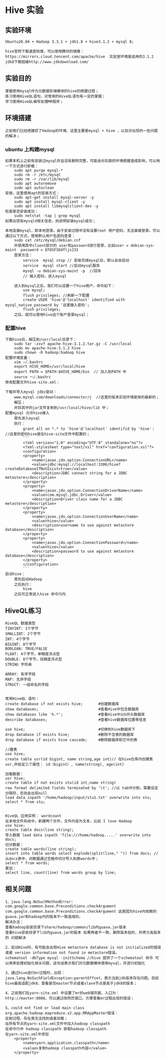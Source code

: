 # Hive 实验

## 实验环境
    Ubuntu20.04 + Hadoop 3.3.1 + jdk1.8 + hive3.1.2 + mysql 8;

    hive官网下载速度较慢，可以使用腾讯的镜像：https://mirrors.cloud.tencent.com/apache/hive  实验室环境是选用的3.1.2
    jdk8下载链接http://www.jdkdownload.com/ 

## 实验目的
    掌握使用mysql作为元数据存储模块的hive的搭建过程；
    练习使用HiveQL语句，对常用的HiveQL语句有一定的掌握；
    学习使用HiveQL编写处理MR程序；

## 环境搭建
    之前我们已经搭建好了Hadoop的环境，这里主要是mysql + hive ，以及对出现的一些问题的解决；
### ubuntu 上构建mysql
    如果本机上之前有安装过mysql并且没有删除完整，可能会对后面的环境搭建造成影响，可以用一下方式进行卸载：
        sudo apt purge mysql-*
        sudo rm -r /etc/mysql
        sudo rm -r /var/lib/mysql
        sudo apt autoremove
        sudo apt autoclean
    安装，这里使用apt的安装方式：
        sudo apt-get install mysql-server -y
        sudo apt install mysql-client -y
        sudo apt install libmysqlclient-dev -y
    检查是否安装成功：
        sudo netstat -tap | grep mysql
    如果出现有mysqld相关信息，则说明安装mysql成功；
    
    本地连接mysql，即本地登录。由于安装过程中没有设置root 用户密码，无法直接登录。可以通过以下方式，使用默认用户名密码登录：
        sudo cat /etc/mysql/debian.cnf
        并使用其中client部分的 user和password进行登录，比如user = debian-sys-maint  password = EFDSFSDdfljs231
        登录方法：
            service  mysql stop // 安装完成mysql后，默认会自启动
            service  mysql start //启动mysql服务
            mysql -u debian-sys-maint -p  //回车
            // 输入密码，进入mysql

        进入到mysql之后，我们可以设置一个hive用户，命令如下：
            use mysql;
            flush privileges; //刷新一下配置
            create USER 'hive'@'localhost' identified with mysql_native_password by '这里输入密码';
            flush privileges;
        之后，就可以使用hive这个账户登录mysql；
### 配置hive
    下载hive后，解压到/usr/local目录下：
        sudo tar -zxvf apache-hive-3.1.2.tar.gz -C /usr/local
        sudo mv apache-hive-3.1.2 hive
        sudo chown -R hadoop:hadoop hive
    配置环境变量：
        vim ~/.bashrc 
        export HIVE_HOME=/usr/local/hive
        export PATH = $PATH:$HIVE_HOME/bin  // 加入到PATH 中
        source ～/.bashrc
    修改配置文件hive-site.xml：

    下载并导入mysql jdbc驱动：
        www.mysql.com/downloads/connector/j  //这里的版本实验环境是用的最新的；
        解压；
        并将其中的jar文件复制到/usr/local/hive/lib 中；
    配置mysql 允许hive接入
        首先进入mysql
        执行：
            grant all on *.* to 'hive'@'localhost' identifid by 'hive'； //这里的密码hive是在hive-site文件中配置的；
            ```
            <?xml version="1.0" encoding="UTF-8" standalone="no"?>
            <?xml-stylesheet type="text/xsl" href="configuration.xsl"?>
            <configuration>
            <property>
                <name>javax.jdo.option.ConnectionURL</name>
                <value>jdbc:mysql://localhost:3306/hive?createDatabaseIfNotExist=true</value>
                <description>JDBC connect string for a JDBC metastore</description>
            </property>
            <property>
                <name>javax.jdo.option.ConnectionDriverName</name>
                <value>com.mysql.jdbc.Driver</value>
                <description>Driver class name for a JDBC metastore</description>
            </property>
            <property>
                <name>javax.jdo.option.ConnectionUserName</name>
                <value>hive</value>
                <description>username to use against metastore database</description>
            </property>
            <property>
                <name>javax.jdo.option.ConnectionPassword</name>
                <value>hive</value>
                <description>password to use against metastore database</description>
            </property>
            </configuration>
            ```
    启动hive：
        首先启动Hadoop
        之后执行：
            hive
        之后可正常进入hive 命令行内


## HiveQL练习
     
    HiveQL 数据类型
    TINYINT: 1个字节
    SMALLINT: 2个字节
    INT: 4个字节
    BIGINT: 8个字节
    BOOLEAN: TRUE/FALSE
    FLOAT: 4个字节，单精度浮点型
    DOUBLE: 8个字节，双精度浮点型
    STRING 字符串

    ARRAY: 有序字段
    MAP: 无序字段
    STRUCT: 一组命名的字段


    常用HiveQL 语句：
    create database if not exists hive;       #创建数据库
    show databases;                           #查看Hive中包含数据库
    show databases like 'h.*';                #查看Hive中以h开头数据库
    describe databases;                       #查看hive数据库位置等信息

    use hive;                                 #切换到hive数据库下
    drop database if exists hive;             #删除不含表的数据库
    drop database if exists hive cascade;     #删除数据库和它中的表

    //建表
    use hive;
    create table usr(id bigint, name string,age int)// 在hive仓库内创建表usr,并给定三个属性： id（bigint）, name(string), age(int)

    加载数据：
    usr hive;
    create table if not exists stu(id int,name string) 
    row format delimited fields terminated by '\t'; //以 tab作分割，需要设定分隔符，否则会出现null
    load data inpath '/home/hadoop/input/stu1.txt' overwrite into stu;
    select * from stu;


    HiveQL 应用实例： wordcount
    在本地文件系统中，新建两个文件，文件内容为文本，比如 I love Hadoop
    use hive;
    create table docs(line string);
    导入数据 load data inpath 'file:///home/hadoop.....' overwrite into docs;
    切分数据：
    create table words(line string);
    insert into table words select explode(split(line," ")) from docs; //从docs表中，对数据通过空格作切分导入到表words中；
    select * from words;
    累加：
    select line, count(line) from words group by line;


## 相关问题
    1、java.lang.NoSuchMethodError: com.google.common.base.Preconditions.checkArgument
    com.google.common.base.Preconditions.checkArgument 这是因为hive内依赖的guava.jar和hadoop内的版本不一致造成的。
    解决办法：
    查看hadoop安装目录下share/hadoop/common/lib内guava.jar版本
    查看hive安装目录下lib内guava.jar的版本 如果两者不一致，删除版本低的，并拷贝高版本的 问题解决

    2、启动Hive时，有可能会出现Hive metastore database is not initialized的错误
    或者 version information not found in metastore错误。
    schematool -dbType mysql -initSchema //hive 提供了一个schematool 命令 可以用来处理初始化相关问题，这句话表示我们对元数据模块使用mysql，并进行初始化

    3、通过hive进行mr过程时，出现：java.lang.NoSuchFieldException:parentOffset，表示当前jdk版本存在问题。目前hive最高适配jdk8，查看是否master节点或者slave节点是高于jdk8的版本；

    4、之前我们在yarn-site.xml 中设置了mr的web端页面，入口为：http://master:8088，可以通过改网页借口，方便查看mr过程出现的错误；

    5、could not find or load main class org.apache.hadoop.mapreduce.v2.app.MRAppMaster错误：
    反射过程，存在类无法找到或者加载；
    在所有节点的yarn-site.xml文件中加入hadoop classpath
    在命令行中 hadoop classpath 获取hadoop classpath
    在yarn-site.xml中添加
        <property>
            <name>yarn.application.classpath</name>
            <value>复制hadoop classpath内容</value>
        </property>

